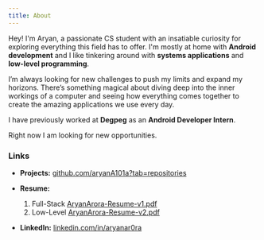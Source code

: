 ```yaml
---
title: About
---
```

Hey! I'm Aryan, a passionate CS student with an insatiable curiosity for exploring everything this field has to offer. I'm mostly at home with **Android development** and I like tinkering around with **systems applications** and **low-level programming**.

I’m always looking for new challenges to push my limits and expand my horizons. There’s something magical about diving deep into the inner workings of a computer and seeing how everything comes together to create the amazing applications we use every day.

I have previously worked at **Degpeg** as an **Android Developer Intern**.

Right now I am looking for new opportunities.

### Links

- **Projects:** [github.com/aryanA101a?tab=repositories](https://github.com/aryanA101a?tab=repositories)
- **Resume:**
  1. Full-Stack [AryanArora-Resume-v1.pdf](https://github.com/aryanA101a/aryanA101a/files/14354131/AryanArora-Resume-v1.pdf)
  2. Low-Level [AryanArora-Resume-v2.pdf](https://github.com/aryanA101a/aryanA101a/files/14354017/resume_v2.pdf)

- **LinkedIn:** [linkedin.com/in/aryanar0ra](https://www.linkedin.com/in/aryanar0ra/)